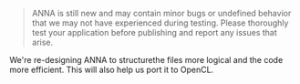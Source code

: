 > ANNA is still new and may contain minor bugs or undefined behavior that we may not have experienced during testing. Please thoroughly test your application before publishing and report any issues that arise.

We're re-designing ANNA to structurethe files more logical and the code more efficient. This will also help us port it to OpenCL.
